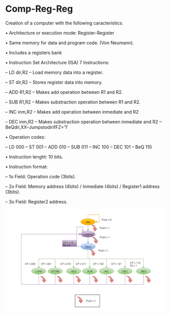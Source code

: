 # Comp-Reg-Reg

Creation of a computer with the following caracteristics:

• Architecture or execution mode: Register-Register

• Same memory for data and program code. (Von Neumann). 

• Includes a registers bank

• Instruction Set Architecture (ISA) 7 Instructions:

– LD dir,R2 – Load memory data into a register.

– ST dir,R2 – Stores register data into memory.

– ADD R1,R2 – Makes add operation between R1 and R2.

– SUB R1,R2 – Makes substraction operation between R1 and R2.

– INC inm,R2 – Makes add operation between inmediate and R2

– DEC inm,R2 – Makes substraction operation between inmediate and R2 – BeQdir,XX–JumpstodirifFZ=’1’


• Operation codes:

– LD 000
– ST 001
– ADD 010 – SUB 011 – INC 100 – DEC 101 – BeQ 110

• Instruction lenght: 10 bits. 

• Instruction format:

– 1o Field: Operation code (3bits).

– 2o Field: Memory address (4bits) / Inmediate (4bits) / Register1 address (3bits).

– 3o Field: Register2 address.



![alt text](https://github.com/RafaMoreno85/ComRegReg/blob/master/State_changes_from_CU.png)



